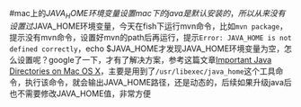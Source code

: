 #mac上的$JAVA_HOME环境变量设置
mac下的java是默认安装的，所以从来没有设置过$JAVA_HOME环境变量，今天在fish下运行mvn命令，比如`mvn package`，提示没有mvn命令，设置好mvn的path后再运行，提示`Error: JAVA_HOME is not defined correctly`，echo $JAVA_HOME才发现JAVA_HOME环境变量为空，怎么设置呢？google了一下，才有了解决方案，参考这篇文章[Important Java Directories on Mac OS X](https://developer.apple.com/library/mac/qa/qa1170/_index.html)，主要是用到了`/usr/libexec/java_home`这个工具命令，执行该命令，就会输出JAVA_HOME路径，还是动态的，后续如果升级java后也不需要修改JAVA_HOME值，非常方便

